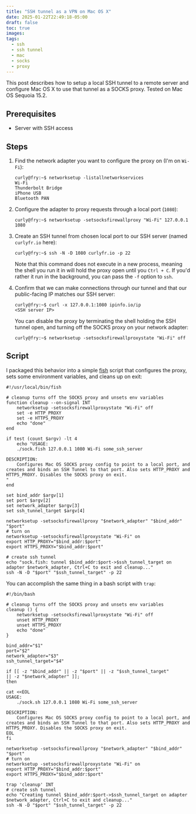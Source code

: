 ```yaml
---
title: "SSH tunnel as a VPN on Mac OS X"
date: 2025-01-22T22:49:18-05:00
draft: false
toc: true
images:
tags:
  - ssh
  - ssh tunnel
  - mac
  - socks
  - proxy
---
```


This post describes how to setup a local SSH tunnel to a remote server and configure Mac OS X to use that tunnel as a SOCKS proxy. Tested on Mac OS Sequoia 15.2.

## Prerequisites
- Server with SSH access

## Steps

1. Find the network adapter you want to configure the proxy on (I'm on `Wi-Fi`):

    ```shell
    curly@fry:~$ networksetup -listallnetworkservices
    Wi-Fi
    Thunderbolt Bridge
    iPhone USB
    Bluetooth PAN
    ```

2. Configure the adapter to proxy requests through a local port (`1080`):

    ```shell
    curly@fry:~$ networksetup -setsocksfirewallproxy "Wi-Fi" 127.0.0.1 1080
    ```

3. Create an SSH tunnel from chosen local port to our SSH server (named `curlyfr.io` here):

    ```shell
    curly@fry:~$ ssh -N -D 1080 curlyfr.io -p 22
    ```

    Note that this command does not execute in a new process, meaning the shell you run it in will hold the proxy open until you `Ctrl + C`. If you'd rather it run in the background, you can pass the `-f` option to `ssh`.

4. Confirm that we can make connections through our tunnel and that our public-facing IP matches our SSH server:

    ```shell
    curly@fry:~$ curl -x 127.0.0.1:1080 ipinfo.io/ip
    <SSH server IP>
    ```

    You can disable the proxy by terminating the shell holding the SSH tunnel open, and turning off the SOCKS proxy on your network adapter: 

    ```shell
    curly@fry:~$ networksetup -setsocksfirewallproxystate "Wi-Fi" off
    ```

## Script

I packaged this behavior into a simple [fish](https://fishshell.com/) script that configures the proxy, sets some environment variables, and cleans up on exit:

```shell
#!/usr/local/bin/fish

# cleanup turns off the SOCKS proxy and unsets env variables
function cleanup --on-signal INT
    networksetup -setsocksfirewallproxystate "Wi-Fi" off
    set -e HTTP_PROXY
    set -e HTTPS_PROXY
    echo "done"
end

if test (count $argv) -lt 4
    echo "USAGE:
    ./sock.fish 127.0.0.1 1080 Wi-Fi some_ssh_server

DESCRIPTION:
    Configures Mac OS SOCKS proxy config to point to a local port, and creates and binds an SSH Tunnel to that port. Also sets HTTP_PROXY and HTTPS_PROXY. Disables the SOCKS proxy on exit.
"
end

set bind_addr $argv[1]
set port $argv[2]
set network_adapter $argv[3]
set ssh_tunnel_target $argv[4]

networksetup -setsocksfirewallproxy "$network_adapter" "$bind_addr" "$port"
# turn on
networksetup -setsocksfirewallproxystate "Wi-Fi" on
export HTTP_PROXY="$bind_addr:$port"
export HTTPS_PROXY="$bind_addr:$port"

# create ssh tunnel
echo "sock.fish: tunnel $bind_addr:$port->$ssh_tunnel_target on adapter $network_adapter, Ctrl+C to exit and cleanup..."
ssh -N -D "$port" "$ssh_tunnel_target" -p 22
```

You can accomplish the same thing in a bash script with `trap`:

```shell
#!/bin/bash

# cleanup turns off the SOCKS proxy and unsets env variables
cleanup () {
    networksetup -setsocksfirewallproxystate "Wi-Fi" off
    unset HTTP_PROXY
    unset HTTPS_PROXY
    echo "done"
}

bind_addr="$1"
port="$2"
network_adapter="$3"
ssh_tunnel_target="$4"

if [[ -z "$bind_addr" || -z "$port" || -z "$ssh_tunnel_target" 
|| -z "$network_adapter" ]];
then

cat <<EOL
USAGE:
    ./sock.sh 127.0.0.1 1080 Wi-Fi some_ssh_server

DESCRIPTION:
    Configures Mac OS SOCKS proxy config to point to a local port, and creates and binds an SSH Tunnel to that port. Also sets HTTP_PROXY and HTTPS_PROXY. Disables the SOCKS proxy on exit. 
EOL
fi

networksetup -setsocksfirewallproxy "$network_adapter" "$bind_addr" "$port"
# turn on
networksetup -setsocksfirewallproxystate "Wi-Fi" on
export HTTP_PROXY="$bind_addr:$port"
export HTTPS_PROXY="$bind_addr:$port"

trap 'cleanup' INT
# create ssh tunnel
echo "Creating tunnel $bind_addr:$port->$ssh_tunnel_target on adapter $network_adapter, Ctrl+C to exit and cleanup..."
ssh -N -D "$port" "$ssh_tunnel_target" -p 22
```